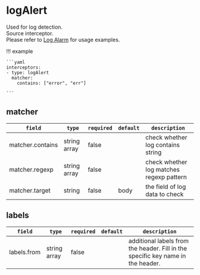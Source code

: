# logAlert
 
Used for log detection.  
Source interceptor.  
Please refer to [Log Alarm](../../../user-guide/monitor/service-log-alarm.md) for usage examples.

!!! example

    ```yaml
    interceptors:
    - type: logAlert
      matcher:
        contains: ["error", "err"]

    ```

## matcher

|    `field`   |    `type`    |  `required`  |  `default`  |  `description`  |
| ---------- | ----------- | ----------- | --------- | -------- |
| matcher.contains | string array  |    false    |    | check whether	log contains string  |
| matcher.regexp | string array  |    false    |    | check whether	log matches regexp pattern |
| matcher.target | string  |    false    |  body  | the field of log data to check |


## labels

|    `field`   |    `type`    |  `required`  |  `default`  |  `description`  |
| ---------- | ----------- | ----------- | --------- | -------- |
| labels.from | string array  |    false    |    | additional labels from the header. Fill in the specific key name in the header. |

